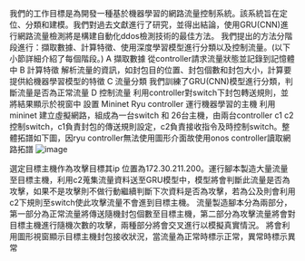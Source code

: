 我們的工作目標是為開發一種基於機器學習的網路流量控制系統。該系統旨在定位、分類和建模。我們對過去文獻進行了研究，並得出結論，使用GRU(CNN)進行網路流量檢測將是構建自動化ddos檢測技術的最佳方法。
我們提出的方法分階段進行：擷取數據、計算特徵、使用深度學習模型進行分類以及控制流量。(以下小節詳細介紹了每個階段。)
A 擷取數據
從controller請求流量狀態並記錄到記憶體中
B 計算特徵
解析流量的資訊，如封包目的位置、封包個數和封包大小，計算要提供給機器學習模型的特徵
C 流量分類
我們訓練了GRU(CNN)模型進行分類，判斷流量是否為正常流量
D 控制流量
利用controller對switch下封包轉送規則，並將結果顯示於視窗中
設置
Mininet 
Ryu controller
運行機器學習的主機
利用mininet 建立虛擬網路，組成為一台switch 和 26台主機，由兩台controller c1 c2控制switch，c1負責封包的傳送規則設定，c2負責接收指令及時控制switch。整體拓譜如下圖，因ryu controller無法使用圖形介面故使用onos controller讀取網路拓譜
![image](https://github.com/ianyang66/NTU-SDN-2024/assets/106331489/e803dcae-d1eb-49f9-a677-e6def235f092)

選定目標主機作為攻擊目標其ip 位置為172.30.211.200。運行腳本製造大量流量至目標主機，利用c2蒐集流量資料送至GRU模型中，模型將會判斷此流量是否為攻擊，如果不是攻擊則不做行動繼續判斷下次資料是否為攻擊，若為公及則會利用c2下規則至switch使此攻擊流量不會進到目標主機。
流量製造腳本分為兩部分，第一部分為正常流量將傳送隨機封包個數至目標主機，第二部分為攻擊流量將會對目標主機進行隨機次數的攻擊，兩種部分將會交叉進行以模擬真實情況。
將會利用圖形視窗顯示目標主機封包接收狀況，當流量為正常時標示正常，異常時標示異常
